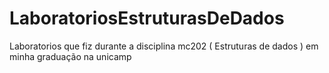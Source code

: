 # LaboratoriosEstruturasDeDados
Laboratorios que fiz durante a disciplina mc202 ( Estruturas de dados ) em minha graduação na unicamp
